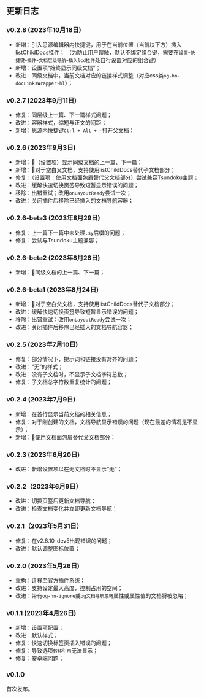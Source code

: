 ## 更新日志

### v0.2.8 (2023年10月18日)
- 新增：引入思源编辑器内快捷键，用于在当前位置（当前块下方）插入listChildDocs挂件；
  （为防止用户误触，默认不绑定组合键，需要在`设置`-`快捷键`-`插件`-`文档层级导航`-`插入lcd挂件`处自行设置对应的组合键）
- 新增：设置项“始终显示同级文档”；
- 改进：同级文档中，当前文档对应的链接样式调整（对应css类`og-hn-docLinksWrapper-hl`）；

### v0.2.7 (2023年9月11日)
- 修复：同层级上一篇、下一篇样式问题；
- 改进：容器样式，缩短与正文的间距；
- 新增：思源内快捷键`Ctrl + Alt + ←`打开父文档；
### v0.2.6 (2023年9月3日)
- 新增：🧪（设置项）显示同级文档的上一篇、下一篇；
- 新增：🧪对于空白父文档，支持使用listChildDocs替代子文档部分；
- 修复：（设置项：使用文档面包屑替代父文档部分）尝试兼容Tsundoku主题；
- 改进：缓解快速切换页签导致短暂显示错误的问题；
- 移除：出错重试；改用`onLayoutReady`尝试一次；
- 改进：关闭插件后移除已经插入的文档导航容器；

### v0.2.6-beta3 (2023年8月29日)
- 修复：上一篇下一篇中未处理`.sy`后缀的问题；
- 修复：尝试与Tsundoku主题兼容；

### v0.2.6-beta2 (2023年8月28日)
- 新增：🧪同级文档的上一篇、下一篇；

### v0.2.6-beta1 (2023年8月24日)
- 新增：🧪对于空白父文档，支持使用listChildDocs替代子文档部分；
- 改进：缓解快速切换页签导致短暂显示错误的问题；
- 移除：出错重试；改用`onLayoutReady`尝试一次；
- 改进：关闭插件后移除已经插入的文档导航容器；

### v0.2.5 (2023年7月10日)
- 修复：部分情况下，提示词和链接没有对齐的问题；
- 改进：“无”的样式；
- 改进：没有子文档时，不显示子文档字符总数；
- 修复：子文档总字符数重复统计的问题；

### v0.2.4 (2023年7月9日)
- 新增：在首行显示当前文档的相关信息；
- 修复：对于刚创建的文档，文档导航显示错误的问题（现在最差的情况是不显示）；
- 新增：🧪使用文档面包屑替代父文档部分；

### v0.2.3 (2023年6月20日)
- 改进：新增设置项以在无文档时不显示“无”；

### v0.2.2（2023年6月9日）
- 改进：切换页签后更新文档导航；
- 改进：检查文档变化并立即更新文档导航；

### v0.2.1（2023年5月31日）

- 修复：在v2.8.10-dev5出现错误的问题；
- 改进：默认调整图标位置；

### v0.2.0 (2023年5月26日)

- 重构：迁移至官方插件系统；
- 改进：支持设定最大高度，控制占用的空间；
- 改进：带有`og-hn-ignore`或`og文档导航忽略`属性或属性值的文档将被忽略；

### v0.1.1 (2023年4月26日)

- 新增：设置项配置；
- 改进：默认样式；
- 修复：快速切换标签页插入错误的问题；
- 修复：导致选项`转移引用`无法显示；
- 修复：安卓端问题；

### v0.1.0

首次发布。